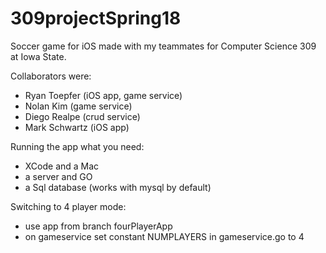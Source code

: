# 309projectSpring18
Soccer game for iOS made with my teammates for Computer Science 309 at Iowa State. 

Collaborators were:
- Ryan Toepfer (iOS app, game service)
- Nolan Kim (game service)
- Diego Realpe (crud service)
- Mark Schwartz (iOS app)


Running the app
what you need:
- XCode and a Mac
- a server and GO
- a Sql database (works with mysql by default)

Switching to 4 player mode:
- use app from branch fourPlayerApp
- on gameservice set constant NUMPLAYERS in gameservice.go to 4
